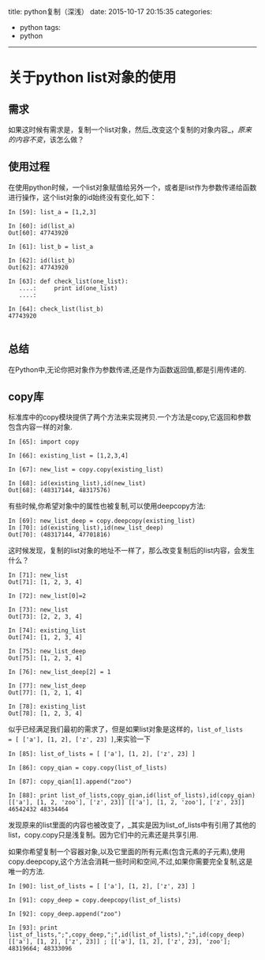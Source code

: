 title: python复制（深浅）
date: 2015-10-17 20:15:35
categories:
- python
tags:
- python
---

关于python list对象的使用
=============
需求
-------------
如果这时候有需求是，复制一个list对象，然后_改变这个复制的对象内容_，_原来的内容不变_，该怎么做？

使用过程
-------------
在使用python时候，一个list对象赋值给另外一个，或者是list作为参数传递给函数进行操作，这个list对象的id始终没有变化,如下：
```
In [59]: list_a = [1,2,3]

In [60]: id(list_a)
Out[60]: 47743920

In [61]: list_b = list_a

In [62]: id(list_b)
Out[62]: 47743920

In [63]: def check_list(one_list):
   ....:     print id(one_list)
   ....:     

In [64]: check_list(list_b)
47743920


```
总结
-------------
在Python中,无论你把对象作为参数传递,还是作为函数返回值,都是引用传递的.


copy库
-------------
标准库中的copy模块提供了两个方法来实现拷贝.一个方法是copy,它返回和参数包含内容一样的对象.
```
In [65]: import copy

In [66]: existing_list = [1,2,3,4]

In [67]: new_list = copy.copy(existing_list)

In [68]: id(existing_list),id(new_list)
Out[68]: (48317144, 48317576)
```
有些时候,你希望对象中的属性也被复制,可以使用deepcopy方法:
```
In [69]: new_list_deep = copy.deepcopy(existing_list)
In [70]: id(existing_list),id(new_list_deep)
Out[70]: (48317144, 47701816)

```

这时候发现，复制的list对象的地址不一样了，那么改变复制后的list内容，会发生什么？
```
In [71]: new_list
Out[71]: [1, 2, 3, 4]

In [72]: new_list[0]=2

In [73]: new_list
Out[73]: [2, 2, 3, 4]

In [74]: existing_list
Out[74]: [1, 2, 3, 4]

In [75]: new_list_deep
Out[75]: [1, 2, 3, 4]

In [76]: new_list_deep[2] = 1

In [77]: new_list_deep
Out[77]: [1, 2, 1, 4]

In [78]: existing_list
Out[78]: [1, 2, 3, 4]
```
似乎已经满足我们最初的需求了，但是如果list对象是这样的，<code>list_of_lists = [ ['a'], [1, 2], ['z', 23] ]</code>,来实验一下
```
In [85]: list_of_lists = [ ['a'], [1, 2], ['z', 23] ]

In [86]: copy_qian = copy.copy(list_of_lists)

In [87]: copy_qian[1].append("zoo")

In [88]: print list_of_lists,copy_qian,id(list_of_lists),id(copy_qian)
[['a'], [1, 2, 'zoo'], ['z', 23]] [['a'], [1, 2, 'zoo'], ['z', 23]] 46542432 48334464

```
发现原来的list里面的内容也被改变了，_其实是因为list_of_lists中有引用了其他的list，copy.copy只是浅复制。因为它们中的元素还是共享引用.

如果你希望复制一个容器对象,以及它里面的所有元素(包含元素的子元素),使用copy.deepcopy,这个方法会消耗一些时间和空间,不过,如果你需要完全复制,这是唯一的方法.

```
In [90]: list_of_lists = [ ['a'], [1, 2], ['z', 23] ]

In [91]: copy_deep = copy.deepcopy(list_of_lists)

In [92]: copy_deep.append("zoo")

In [93]: print list_of_lists,";",copy_deep,";",id(list_of_lists),";",id(copy_deep)
[['a'], [1, 2], ['z', 23]] ; [['a'], [1, 2], ['z', 23], 'zoo']; 48319664; 48333096
```

